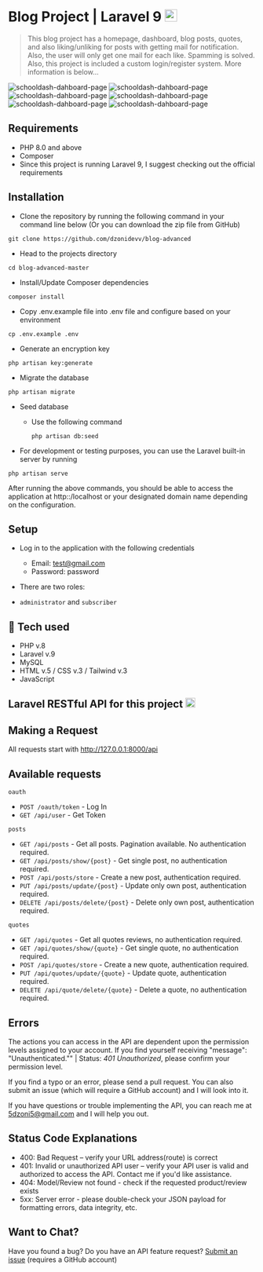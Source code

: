 # Blog Project | Laravel 9  <img height="25" src="https://upload.wikimedia.org/wikipedia/commons/thumb/9/9a/Laravel.svg/1200px-Laravel.svg.png" />

>This blog project has a homepage, dashboard, blog posts, quotes, and also liking/unliking for posts with getting mail for notification. Also, the user will only get one mail for each like. Spamming is solved. Also, this project is included a custom login/register system. More information is below...

![schooldash-dahboard-page](https://i.postimg.cc/wxCVVpqX/1.png)
![schooldash-dahboard-page](https://i.postimg.cc/RC6dKFBC/2.png)
![schooldash-dahboard-page](https://i.postimg.cc/4y91g85H/3.png)
![schooldash-dahboard-page](https://i.postimg.cc/B6tghZPg/4.png)
![schooldash-dahboard-page](https://i.postimg.cc/pT7B3NDt/5.png)
![schooldash-dahboard-page](https://i.postimg.cc/gktSXD9Z/mail.png)

## Requirements 
* PHP 8.0 and above
* Composer 
* Since this project is running Laravel 9, I suggest checking out the official requirements

## Installation
* Clone the repository by running the following command in your command line below (Or you can download the zip file from GitHub)
```shell
git clone https://github.com/dzonidevv/blog-advanced
 ```
* Head to the projects directory
```shell
cd blog-advanced-master
 ```
* Install/Update Composer dependencies
```shell
composer install 
```

* Copy .env.example file into .env file and configure based on your environment
```shell
cp .env.example .env
```
* Generate an encryption key
```shell
php artisan key:generate
```
* Migrate the database
```shell
php artisan migrate 
```
* Seed database 

    - Use the following command
    
        ```shell
        php artisan db:seed
        ```
        
* For development or testing purposes, you can use the Laravel built-in server by running 
```shell
php artisan serve
```

After running the above commands, you should be able to access the application at http::/localhost or your designated domain name depending on the configuration.

## Setup
* Log in to the application with the following credentials
    * Email: test@gmail.com
    * Password: password
    

* There are two roles: 
- `administrator` and `subscriber`

## 🚀 Tech used

* PHP v.8
* Laravel v.9
* MySQL
* HTML v.5 / CSS v.3 / Tailwind v.3
* JavaScript 

## Laravel RESTful API for this project <img height="20" src="https://upload.wikimedia.org/wikipedia/commons/thumb/9/9a/Laravel.svg/1200px-Laravel.svg.png" />

Making a Request
----------------

All requests start with http://127.0.0.1:8000/api

## Available requests

`oauth`
- `POST /oauth/token` - Log In
- `GET /api/user` - Get Token

`posts`
- `GET /api/posts` - Get all posts. Pagination available. No authentication required.
- `GET /api/posts/show/{post}` - Get single post, no authentication required.
- `POST /api/posts/store` - Create a new post, authentication required.
- `PUT /api/posts/update/{post}` - Update only own post, authentication required.
- `DELETE /api/posts/delete/{post}` - Delete only own post, authentication required.

`quotes`
- `GET /api/quotes` - Get all quotes reviews, no authentication required.
- `GET /api/quotes/show/{quote}` - Get single quote, no authentication required.
- `POST /api/quotes/store` - Create a new quote, authentication required.
- `PUT /api/quotes/update/{quote}` - Update quote, authentication required.
- `DELETE /api/quote/delete/{quote}` - Delete a quote, no authentication required.

## Errors
The actions you can access in the API are dependent upon the permission levels assigned to your account. If you find yourself receiving "message": "Unauthenticated."" | Status: <i>401 Unauthorized</i>, please confirm your permission level.

If you find a typo or an error, please send a pull request. You can also submit an issue (which will require a GitHub account) and I will look into it.

If you have questions or trouble implementing the API, you can reach me at 5dzoni5@gmail.com and I will help you out. 

Status Code Explanations
-------

* 400: Bad Request – verify your URL address(route) is correct 
* 401: Invalid or unauthorized API user – verify your API user is valid and authorized to access the API. Contact me if you'd like assistance.
* 404: Model/Review not found - check if the requested product/review exists
* 5xx: Server error - please double-check your JSON payload for formatting errors, data integrity, etc.

Want to Chat?
-------------
Have you found a bug? Do you have an API feature request? [Submit an issue](https://github.com/dzonidevv/blog-advanced/issues) (requires a GitHub account)






